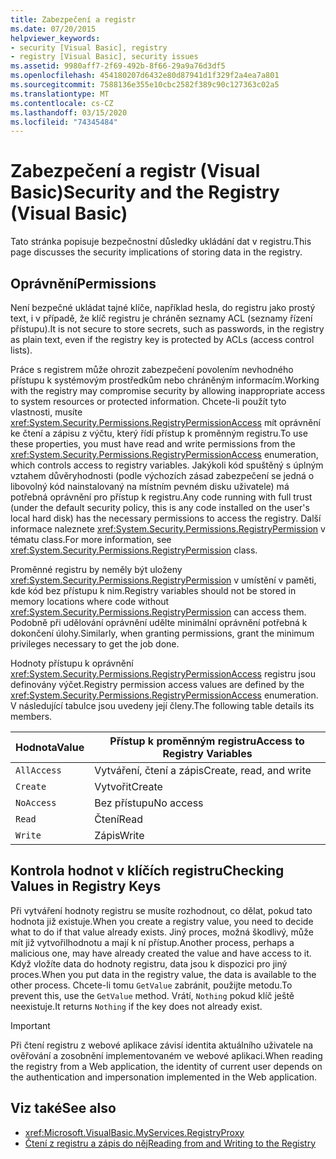 ```yaml
---
title: Zabezpečení a registr
ms.date: 07/20/2015
helpviewer_keywords:
- security [Visual Basic], registry
- registry [Visual Basic], security issues
ms.assetid: 9980aff7-2f69-492b-8f66-29a9a76d3df5
ms.openlocfilehash: 454180207d6432e80d87941d1f329f2a4ea7a801
ms.sourcegitcommit: 7588136e355e10cbc2582f389c90c127363c02a5
ms.translationtype: MT
ms.contentlocale: cs-CZ
ms.lasthandoff: 03/15/2020
ms.locfileid: "74345484"
---
```

# <a name="security-and-the-registry-visual-basic"></a><span data-ttu-id="4ed94-102">Zabezpečení a registr (Visual Basic)</span><span class="sxs-lookup"><span data-stu-id="4ed94-102">Security and the Registry (Visual Basic)</span></span>

<span data-ttu-id="4ed94-103">Tato stránka popisuje bezpečnostní důsledky ukládání dat v registru.</span><span class="sxs-lookup"><span data-stu-id="4ed94-103">This page discusses the security implications of storing data in the registry.</span></span>  
  
## <a name="permissions"></a><span data-ttu-id="4ed94-104">Oprávnění</span><span class="sxs-lookup"><span data-stu-id="4ed94-104">Permissions</span></span>  

 <span data-ttu-id="4ed94-105">Není bezpečné ukládat tajné klíče, například hesla, do registru jako prostý text, i v případě, že klíč registru je chráněn seznamy ACL (seznamy řízení přístupu).</span><span class="sxs-lookup"><span data-stu-id="4ed94-105">It is not secure to store secrets, such as passwords, in the registry as plain text, even if the registry key is protected by ACLs (access control lists).</span></span>  
  
 <span data-ttu-id="4ed94-106">Práce s registrem může ohrozit zabezpečení povolením nevhodného přístupu k systémovým prostředkům nebo chráněným informacím.</span><span class="sxs-lookup"><span data-stu-id="4ed94-106">Working with the registry may compromise security by allowing inappropriate access to system resources or protected information.</span></span> <span data-ttu-id="4ed94-107">Chcete-li použít tyto vlastnosti, musíte <xref:System.Security.Permissions.RegistryPermissionAccess> mít oprávnění ke čtení a zápisu z výčtu, který řídí přístup k proměnným registru.</span><span class="sxs-lookup"><span data-stu-id="4ed94-107">To use these properties, you must have read and write permissions from the <xref:System.Security.Permissions.RegistryPermissionAccess> enumeration, which controls access to registry variables.</span></span> <span data-ttu-id="4ed94-108">Jakýkoli kód spuštěný s úplným vztahem důvěryhodnosti (podle výchozích zásad zabezpečení se jedná o libovolný kód nainstalovaný na místním pevném disku uživatele) má potřebná oprávnění pro přístup k registru.</span><span class="sxs-lookup"><span data-stu-id="4ed94-108">Any code running with full trust (under the default security policy, this is any code installed on the user's local hard disk) has the necessary permissions to access the registry.</span></span> <span data-ttu-id="4ed94-109">Další informace naleznete <xref:System.Security.Permissions.RegistryPermission> v tématu class.</span><span class="sxs-lookup"><span data-stu-id="4ed94-109">For more information, see <xref:System.Security.Permissions.RegistryPermission> class.</span></span>  
  
 <span data-ttu-id="4ed94-110">Proměnné registru by neměly být uloženy <xref:System.Security.Permissions.RegistryPermission> v umístění v paměti, kde kód bez přístupu k nim.</span><span class="sxs-lookup"><span data-stu-id="4ed94-110">Registry variables should not be stored in memory locations where code without <xref:System.Security.Permissions.RegistryPermission> can access them.</span></span> <span data-ttu-id="4ed94-111">Podobně při udělování oprávnění udělte minimální oprávnění potřebná k dokončení úlohy.</span><span class="sxs-lookup"><span data-stu-id="4ed94-111">Similarly, when granting permissions, grant the minimum privileges necessary to get the job done.</span></span>  
  
 <span data-ttu-id="4ed94-112">Hodnoty přístupu k oprávnění <xref:System.Security.Permissions.RegistryPermissionAccess> registru jsou definovány výčet.</span><span class="sxs-lookup"><span data-stu-id="4ed94-112">Registry permission access values are defined by the <xref:System.Security.Permissions.RegistryPermissionAccess> enumeration.</span></span> <span data-ttu-id="4ed94-113">V následující tabulce jsou uvedeny její členy.</span><span class="sxs-lookup"><span data-stu-id="4ed94-113">The following table details its members.</span></span>  
  
|<span data-ttu-id="4ed94-114">Hodnota</span><span class="sxs-lookup"><span data-stu-id="4ed94-114">Value</span></span>|<span data-ttu-id="4ed94-115">Přístup k proměnným registru</span><span class="sxs-lookup"><span data-stu-id="4ed94-115">Access to Registry Variables</span></span>|  
|-----------|----------------------------------|  
|`AllAccess`|<span data-ttu-id="4ed94-116">Vytváření, čtení a zápis</span><span class="sxs-lookup"><span data-stu-id="4ed94-116">Create, read, and write</span></span>|  
|`Create`|<span data-ttu-id="4ed94-117">Vytvořit</span><span class="sxs-lookup"><span data-stu-id="4ed94-117">Create</span></span>|  
|`NoAccess`|<span data-ttu-id="4ed94-118">Bez přístupu</span><span class="sxs-lookup"><span data-stu-id="4ed94-118">No access</span></span>|  
|`Read`|<span data-ttu-id="4ed94-119">Čtení</span><span class="sxs-lookup"><span data-stu-id="4ed94-119">Read</span></span>|  
|`Write`|<span data-ttu-id="4ed94-120">Zápis</span><span class="sxs-lookup"><span data-stu-id="4ed94-120">Write</span></span>|  
  
## <a name="checking-values-in-registry-keys"></a><span data-ttu-id="4ed94-121">Kontrola hodnot v klíčích registru</span><span class="sxs-lookup"><span data-stu-id="4ed94-121">Checking Values in Registry Keys</span></span>  

 <span data-ttu-id="4ed94-122">Při vytváření hodnoty registru se musíte rozhodnout, co dělat, pokud tato hodnota již existuje.</span><span class="sxs-lookup"><span data-stu-id="4ed94-122">When you create a registry value, you need to decide what to do if that value already exists.</span></span> <span data-ttu-id="4ed94-123">Jiný proces, možná škodlivý, může mít již vytvořilhodnotu a mají k ní přístup.</span><span class="sxs-lookup"><span data-stu-id="4ed94-123">Another process, perhaps a malicious one, may have already created the value and have access to it.</span></span> <span data-ttu-id="4ed94-124">Když vložíte data do hodnoty registru, data jsou k dispozici pro jiný proces.</span><span class="sxs-lookup"><span data-stu-id="4ed94-124">When you put data in the registry value, the data is available to the other process.</span></span> <span data-ttu-id="4ed94-125">Chcete-li tomu `GetValue` zabránit, použijte metodu.</span><span class="sxs-lookup"><span data-stu-id="4ed94-125">To prevent this, use the `GetValue` method.</span></span> <span data-ttu-id="4ed94-126">Vrátí, `Nothing` pokud klíč ještě neexistuje.</span><span class="sxs-lookup"><span data-stu-id="4ed94-126">It returns `Nothing` if the key does not already exist.</span></span>  
  
> [!IMPORTANT]
> <span data-ttu-id="4ed94-127">Při čtení registru z webové aplikace závisí identita aktuálního uživatele na ověřování a zosobnění implementovaném ve webové aplikaci.</span><span class="sxs-lookup"><span data-stu-id="4ed94-127">When reading the registry from a Web application, the identity of current user depends on the authentication and impersonation implemented in the Web application.</span></span>  
  
## <a name="see-also"></a><span data-ttu-id="4ed94-128">Viz také</span><span class="sxs-lookup"><span data-stu-id="4ed94-128">See also</span></span>

- <xref:Microsoft.VisualBasic.MyServices.RegistryProxy>
- [<span data-ttu-id="4ed94-129">Čtení z registru a zápis do něj</span><span class="sxs-lookup"><span data-stu-id="4ed94-129">Reading from and Writing to the Registry</span></span>](../../../../visual-basic/developing-apps/programming/computer-resources/reading-from-and-writing-to-the-registry.md)
